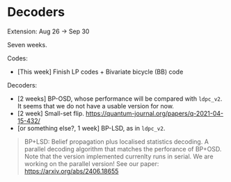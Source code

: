 # Decoders

Extension: Aug 26 -> Sep 30

Seven weeks.

Codes:

- [This week] Finish LP codes + Bivariate bicycle (BB) code

Decoders:

- [2 weeks] BP-OSD, whose performance will be compared with `ldpc_v2`. It seems that we do not have a usable version for now.
- [2 week] Small-set flip. https://quantum-journal.org/papers/q-2021-04-15-432/
- [or something else?, 1 week] BP-LSD, as in `ldpc_v2`.

> BP+LSD: Belief propagation plus localised statistics decoding. A parallel decoding algorithm that matches the perforance of BP+OSD. Note that the version implemented currenlty runs in serial. We are working on the parallel version! See our paper: https://arxiv.org/abs/2406.18655
